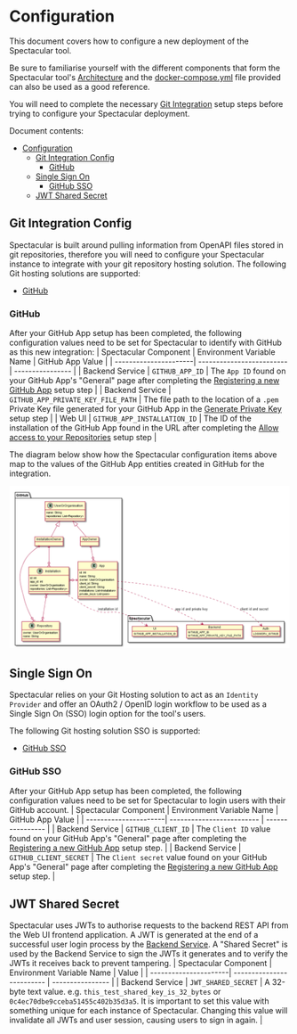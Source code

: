 # Configuration
This document covers how to configure a new deployment of the Spectacular tool.

Be sure to familiarise yourself with the different components that form the Spectacular tool's [Architecture](architecture.md) and the [docker-compose.yml](../docker-compose.yml) file provided can also be used as a good reference.

You will need to complete the necessary [Git Integration](git-integration.md) setup steps before trying to configure your Spectacular deployment.

Document contents:
- [Configuration](#configuration)
  - [Git Integration Config](#git-integration-config)
    - [GitHub](#github)
  - [Single Sign On](#single-sign-on)
    - [GitHub SSO](#github-sso)
  - [JWT Shared Secret](#jwt-shared-secret)

## Git Integration Config
Spectacular is built around pulling information from OpenAPI files stored in git repositories, therefore you will need to configure your Spectacular instance to integrate with your git repository hosting solution.
The following Git hosting solutions are supported:
- [GitHub](#github)

### GitHub
After your GitHub App setup has been completed, the following configuration values need to be set for Spectacular to identify with GitHub as this new integration:
| Spectacular Component | Environment Variable Name | GitHub App Value |
| ----------------------| ------------------------- | ---------------- |
| Backend Service | `GITHUB_APP_ID` | The `App ID` found on your GitHub App's "General" page after completing the [Registering a new GitHub App](git-integration.md#registering-a-new-github-app) setup step |
| Backend Service | `GITHUB_APP_PRIVATE_KEY_FILE_PATH` | The file path to the location of a `.pem` Private Key file generated for your GitHub App in the [Generate Private Key](git-integration.md#generate-a-private-key) setup step |
| Web UI | `GITHUB_APP_INSTALLATION_ID` | The ID of the installation of the GitHub App found in the URL after completing the [Allow access to your Repositories](git-integration.md#allow-access-to-your-repositories-create-an-app-installation) setup step |

The diagram below show how the Spectacular configuration items above map to the values of the GitHub App entities created in GitHub for the integration.

![GitHub App Configuration Mapping](diagrams/github-app-config.png)

## Single Sign On
Spectacular relies on your Git Hosting solution to act as an `Identity Provider` and offer an OAuth2 / OpenID login workflow to be used as a Single Sign On (SSO) login option for the tool's users.

The following Git hosting solution SSO is supported:
- [GitHub SSO](#github-sso)

### GitHub SSO
After your GitHub App setup has been completed, the following configuration values need to be set for Spectacular to login users with their GitHub account.
| Spectacular Component | Environment Variable Name | GitHub App Value |
| ----------------------| ------------------------- | ---------------- |
| Backend Service | `GITHUB_CLIENT_ID` | The `Client ID` value found on your GitHub App's "General" page after completing the [Registering a new GitHub App](git-integration.md#registering-a-new-github-app) setup step. |
| Backend Service | `GITHUB_CLIENT_SECRET` | The `Client secret` value found on your GitHub App's "General" page after completing the [Registering a new GitHub App](git-integration.md#registering-a-new-github-app) setup step. |

## JWT Shared Secret
Spectacular uses JWTs to authorise requests to the backend REST API from the Web UI frontend application. A JWT is generated at the end of a successful user login process by the [Backend Service](architecture.md#backend-service). A "Shared Secret" is used by the Backend Service to sign the JWTs it generates and to verify the JWTs it receives back to prevent tampering.
| Spectacular Component | Environment Variable Name | Value |
| ----------------------| ------------------------- | ---------------- |
| Backend Service | `JWT_SHARED_SECRET` | A 32-byte text value. e.g. `this_test_shared_key_is_32_bytes` or `0c4ec70dbe9cceba51455c402b35d3a5`. It is important to set this value with something unique for each instance of Spectacular. Changing this value will invalidate all JWTs and user session, causing users to sign in again. |
